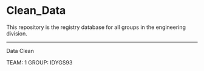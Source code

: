 # Clean_Data

This repository is the registry database for all groups in the engineering division.

---

Data Clean

TEAM: 1
GROUP: IDYGS93
